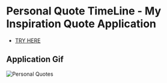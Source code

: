 # Personal Quote TimeLine - My Inspiration Quote Application
- [TRY HERE](https://simplisticmartin.github.io/Projects/Quote-Generator/)


## Application Gif
![Personal Quotes](img/QuotePage.gif)